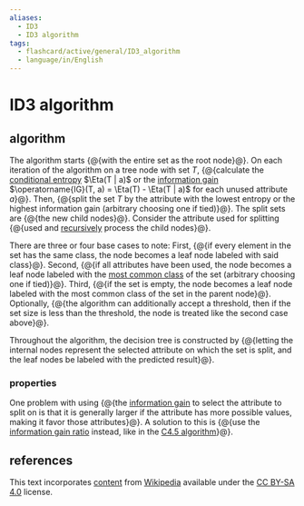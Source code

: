 ```yaml
---
aliases:
  - ID3
  - ID3 algorithm
tags:
  - flashcard/active/general/ID3_algorithm
  - language/in/English
---
```


# ID3 algorithm

## algorithm

The algorithm starts {@{with the entire set as the root node}@}. On each iteration of the algorithm on a tree node with set $T$, {@{calculate the [conditional entropy](conditional%20entropy.md#definition) $\Eta(T | a)$ or the [information gain](information%20gain%20(decision%20tree).md) $\operatorname{IG}(T, a) = \Eta(T) - \Eta(T | a)$ for each unused attribute $a$}@}. Then, {@{split the set $T$ by the attribute with the lowest entropy or the highest information gain (arbitrary choosing one if tied)}@}. The split sets are {@{the new child nodes}@}. Consider the attribute used for splitting {@{used and [recursively](recursion%20(computer%20science).md) process the child nodes}@}. <!--SR:!2026-11-29,729,330!2025-11-03,422,310!2025-08-09,342,290!2026-06-15,555,310!2025-04-05,274,330-->

There are three or four base cases to note: First, {@{if every element in the set has the same class, the node becomes a leaf node labeled with said class}@}. Second, {@{if all attributes have been used, the node becomes a leaf node labeled with the [most common class](mode%20(statistics).md) of the set (arbitrary choosing one if tied)}@}. Third, {@{if the set is empty, the node becomes a leaf node labeled with the most common class of the set in the parent node}@}. Optionally, {@{the algorithm can additionally accept a threshold, then if the set size is less than the threshold, the node is treated like the second case above}@}. <!--SR:!2025-01-01,164,270!2026-12-16,746,330!2025-12-20,401,270!2025-03-11,197,250-->

Throughout the algorithm, the decision tree is constructed by {@{letting the internal nodes represent the selected attribute on which the set is split, and the leaf nodes be labeled with the predicted result}@}. <!--SR:!2025-03-16,225,290-->

### properties

One problem with using {@{the [information gain](information%20gain%20(decision%20tree).md) to select the attribute to split on is that it is generally larger if the attribute has more possible values, making it favor those attributes}@}. A solution to this is {@{use the [information gain ratio](information%20gain%20ratio.md) instead, like in the [C4.5 algorithm](C4.5%20algorithm.md)}@}. <!--SR:!2026-08-20,652,330!2025-12-09,420,310-->

## references

This text incorporates [content](https://en.wikipedia.org/wiki/ID3_algorithm) from [Wikipedia](Wikipedia.md) available under the [CC BY-SA 4.0](https://creativecommons.org/licenses/by-sa/4.0/) license.
